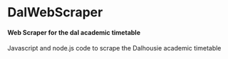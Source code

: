 # DalWebScraper
<h4>Web Scraper for the dal academic timetable</h4>
Javascript and node.js code to scrape the Dalhousie academic timetable
